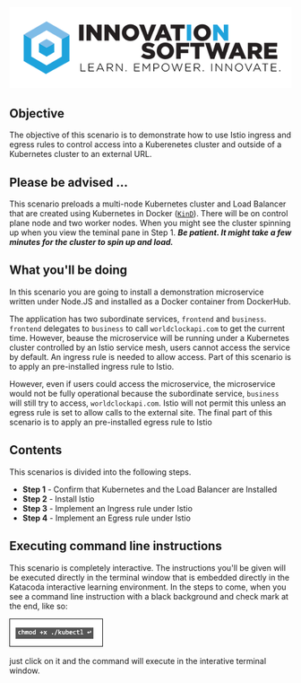 ![logo](mstran-010/assets/logo-sm.png)

## Objective

The objective of this scenario is to demonstrate how to use Istio ingress and egress rules to control access into a Kuberenetes cluster and outside of a Kubernetes cluster to an external URL.

## Please be advised ...

This scenario preloads a multi-node Kubernetes cluster and Load Balancer that are created using Kubernetes in Docker ([`KinD`](https://kind.sigs.k8s.io/)). There will be on control plane node and two worker nodes. When you might see the cluster spinning up when you view the teminal pane in Step 1. ***Be patient. It might take a few minutes for the cluster to spin up and load.***

## What you'll be doing

In this scenario you are going to install a demonstration microservice written under Node.JS and installed as a Docker container from DockerHub.

The application has two subordinate services, `frontend` and `business`. `frontend` delegates to `business` to call `worldclockapi.com` to get the current time. However, beause the microservice will be running under a Kubernetes cluster controlled by an Istio service mesh, users cannot access the service by default. An ingress rule is needed to allow access. Part of this scenario is to apply an pre-installed ingress rule to Istio.

However, even if users could access the microservice, the microservice would not be fully operational because the subordinate service, `business` will still try to access, `worldclockapi.com`. Istio will not permit this unless an egress rule is set to allow calls to the external site. The final part of this scenario is to apply an pre-installed egress rule to Istio

## Contents


This scenarios is divided into the following steps.

* **Step 1** - Confirm that Kubernetes and the Load Balancer are Installed
* **Step 2** - Install Istio
* **Step 3** - Implement an Ingress rule under Istio
* **Step 4** - Implement an Egress rule under Istio



## Executing command line instructions 

This scenario is completely interactive. The instructions you'll be given will be executed directly in the terminal window that is embedded directly in the Katacoda interactive learning environment. In the steps to come, when you see a command line instruction with a black background and check mark at the end, like so:

![Katacoda command line](mstran-010/assets/command.png)

just click on it and the command will execute in the interative terminal window.